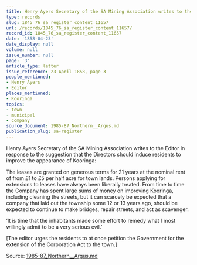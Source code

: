 ```yaml
---
title: Henry Ayers Secretary of the SA Mining Association writes to the Editor
type: records
slug: 1845_76_sa_register_content_11657
url: /records/1845_76_sa_register_content_11657/
record_id: 1845_76_sa_register_content_11657
date: '1858-04-23'
date_display: null
volume: null
issue_number: null
page: '3'
article_type: letter
issue_reference: 23 April 1858, page 3
people_mentioned:
- Henry Ayers
- Editor
places_mentioned:
- Kooringa
topics:
- town
- municipal
- company
source_document: 1985-87_Northern__Argus.md
publication_slug: sa-register
---
```


Henry Ayers Secretary of the SA Mining Association writes to the Editor in response to the suggestion that the Directors should induce residents to improve the appearance of Kooringa:

The leases are granted on generous terms for 21 years at the nominal rent of from £1 to £5 per half acre for town lands.  Persons applying for extensions to leases have always been liberally treated.  From time to time the Company has spent large sums of money on improving Kooringa, including cleaning the streets, but it can scarcely be expected that a company that laid out the township some 12 or 13 years ago, should be expected to continue to make bridges, repair streets, and act as scavenger.

‘It is time that the inhabitants made some effort to remedy what I most willingly admit to be a very serious evil.’

[The editor urges the residents to at once petition the Government for the extension of the Corporation Act to the town.]


Source: [1985-87_Northern__Argus.md](/downloads/markdown/1985-87_Northern__Argus.md)
